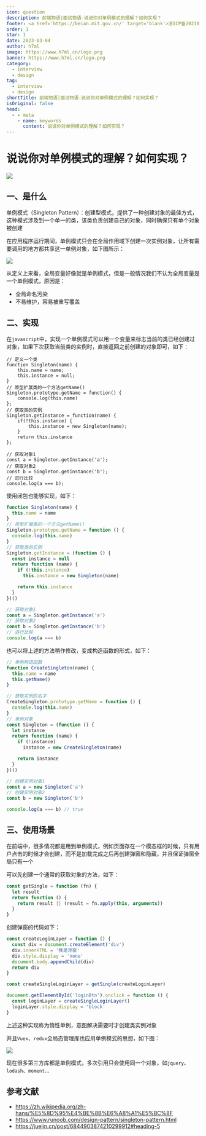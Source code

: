```yaml
---
icon: question
description: 前端物语|面试物语-说说你对单例模式的理解？如何实现？
footer: <a href='https://beian.mit.gov.cn/' target='blank'>浙ICP备2021037683号-2</a>说说你对单例模式的理解？如何实现？
order: 1
star: 1
date: 2023-03-04
author: h7ml
image: https://www.h7ml.cn/logo.png
banner: https://www.h7ml.cn/logo.png
category:
  - interview
  - design
tag:
  - interview
  - design
shortTitle: 前端物语|面试物语-说说你对单例模式的理解？如何实现？
isOriginal: false
head:
  - - meta
    - name: keywords
      content: 说说你对单例模式的理解？如何实现？
---
```


# 说说你对单例模式的理解？如何实现？

![](https://static.h7ml.cn/vitepress/assets/images/interview/7df7d830-3b2b-11ec-8e64-91fdec0f05a1.png)

## 一、是什么

单例模式（Singleton Pattern）：创建型模式，提供了一种创建对象的最佳方式，这种模式涉及到一个单一的类，该类负责创建自己的对象，同时确保只有单个对象被创建

在应用程序运行期间，单例模式只会在全局作用域下创建一次实例对象，让所有需要调用的地方都共享这一单例对象，如下图所示：

![](https://static.h7ml.cn/vitepress/assets/images/interview/fa7898d0-3b2c-11ec-8e64-91fdec0f05a1.png)

从定义上来看，全局变量好像就是单例模式，但是一般情况我们不认为全局变量是一个单例模式，原因是：

- 全局命名污染
- 不易维护，容易被重写覆盖

## 二、实现

在`javascript`中，实现一个单例模式可以用一个变量来标志当前的类已经创建过对象，如果下次获取当前类的实例时，直接返回之前创建的对象即可，如下：

```JS
// 定义一个类
function Singleton(name) {
    this.name = name;
    this.instance = null;
}
// 原型扩展类的一个方法getName()
Singleton.prototype.getName = function() {
    console.log(this.name)
};
// 获取类的实例
Singleton.getInstance = function(name) {
    if(!this.instance) {
        this.instance = new Singleton(name);
    }
    return this.instance
};

// 获取对象1
const a = Singleton.getInstance('a');
// 获取对象2
const b = Singleton.getInstance('b');
// 进行比较
console.log(a === b);
```

使用闭包也能够实现，如下：

```js
function Singleton(name) {
  this.name = name
}
// 原型扩展类的一个方法getName()
Singleton.prototype.getName = function () {
  console.log(this.name)
}
// 获取类的实例
Singleton.getInstance = (function () {
  const instance = null
  return function (name) {
    if (!this.instance)
      this.instance = new Singleton(name)

    return this.instance
  }
})()

// 获取对象1
const a = Singleton.getInstance('a')
// 获取对象2
const b = Singleton.getInstance('b')
// 进行比较
console.log(a === b)
```

也可以将上述的方法稍作修改，变成构造函数的形式，如下：

```js
// 单例构造函数
function CreateSingleton(name) {
  this.name = name
  this.getName()
}

// 获取实例的名字
CreateSingleton.prototype.getName = function () {
  console.log(this.name)
}
// 单例对象
const Singleton = (function () {
  let instance
  return function (name) {
    if (!instance)
      instance = new CreateSingleton(name)

    return instance
  }
})()

// 创建实例对象1
const a = new Singleton('a')
// 创建实例对象2
const b = new Singleton('b')

console.log(a === b) // true
```

## 三、使用场景

在前端中，很多情况都是用到单例模式，例如页面存在一个模态框的时候，只有用户点击的时候才会创建，而不是加载完成之后再创建弹窗和隐藏，并且保证弹窗全局只有一个

可以先创建一个通常的获取对象的方法，如下：

```js
const getSingle = function (fn) {
  let result
  return function () {
    return result || (result = fn.apply(this, arguments))
  }
}
```

创建弹窗的代码如下：

```js
const createLoginLayer = function () {
  const div = document.createElement('div')
  div.innerHTML = '我是浮窗'
  div.style.display = 'none'
  document.body.appendChild(div)
  return div
}

const createSingleLoginLayer = getSingle(createLoginLayer)

document.getElementById('loginBtn').onclick = function () {
  const loginLayer = createSingleLoginLayer()
  loginLayer.style.display = 'block'
}
```

上述这种实现称为惰性单例，意图解决需要时才创建类实例对象

并且`Vuex`、`redux`全局态管理库也应用单例模式的思想，如下图：

![](https://static.h7ml.cn/vitepress/assets/images/interview/8be50f80-3b2b-11ec-a752-75723a64e8f5.png)

现在很多第三方库都是单例模式，多次引用只会使用同一个对象，如`jquery`、`lodash`、`moment`...

## 参考文献

- <https://zh.wikipedia.org/zh-hans/%E5%8D%95%E4%BE%8B%E6%A8%A1%E5%BC%8F>
- <https://www.runoob.com/design-pattern/singleton-pattern.html>
- <https://juejin.cn/post/6844903874210299912#heading-5>
